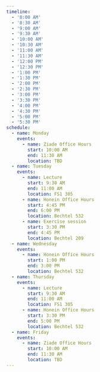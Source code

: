 ```yaml
---
timeline:
  - '8:00 AM'
  - '8:30 AM'
  - '9:00 AM'
  - '9:30 AM'
  - '10:00 AM'
  - '10:30 AM'
  - '11:00 AM'
  - '11:30 AM'
  - '12:00 PM'
  - '12:30 PM'
  - '1:00 PM'
  - '1:30 PM'
  - '2:00 PM'
  - '2:30 PM'
  - '3:00 PM'
  - '3:30 PM'
  - '4:00 PM'
  - '4:30 PM'
  - '5:00 PM'
  - '5:30 PM'
schedule:
  - name: Monday
    events:
      - name: Ziade Office Hours
        start: 10:00 AM
        end: 11:30 AM
        location: TBD
  - name: Tuesday
    events:
      - name: Lecture
        start: 9:30 AM
        end: 11:00 AM
        location: FS1 305
      - name: Honein Office Hours
        start: 4:45 PM
        end: 6:00 PM
        location: Bechtel 532
      - name: Exercise session
        start: 3:30 PM
        end: 4:45 PM
        location: Bechtel 209
  - name: Wednesday
    events:
      - name: Honein Office Hours
        start: 1:00 PM
        end: 3:00 PM
        location: Bechtel 532
  - name: Thursday
    events:
      - name: Lecture
        start: 9:30 AM
        end: 11:00 AM
        location: FS1 305
      - name: Honein Office Hours
        start: 3:30 PM
        end: 5:00 PM
        location: Bechtel 532
  - name: Friday
    events:
      - name: Ziade Office Hours
        start: 10:00 AM
        end: 11:30 AM
        location: TBD
---
```


